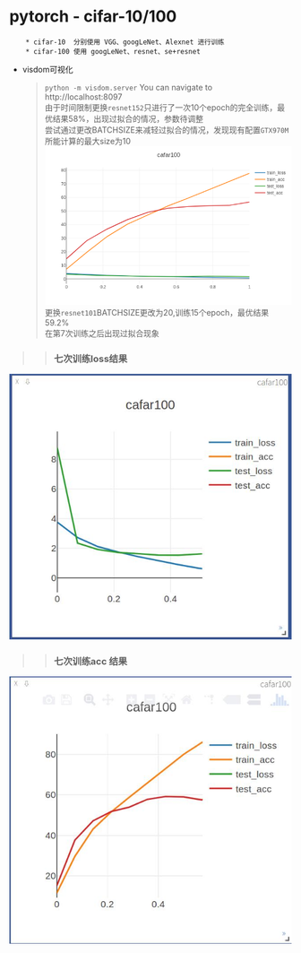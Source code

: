 # pytorch - cifar-10/100

		* cifar-10  分别使用 VGG、googLeNet、Alexnet 进行训练
		* cifar-100 使用 googLeNet、resnet、se+resnet

* visdom可视化
   >    `python -m visdom.server`
   >    You can navigate to http://localhost:8097
<br>    由于时间限制更换`resnet152`只进行了一次10个epoch的完全训练，最优结果58%，出现过拟合的情况，参数待调整
<br>	尝试通过更改BATCHSIZE来减轻过拟合的情况，发现现有配置`GTX970M`所能计算的最大size为10
![可视化结果](https://raw.githubusercontent.com/NIJUNPEI/pytorch_cifar/master/cifar-100/senet%2Bresnet/newplot.png)
<br>	更换`resnet101`BATCHSIZE更改为20,训练15个epoch，最优结果59.2%
<br>	在第7次训练之后出现过拟合现象
>>### 七次训练loss结果
![loss](https://raw.githubusercontent.com/NIJUNPEI/pytorch_cifar/master/cifar-100/senet%2Bresnet/se%2Bresnet101(visdom-loss).jpg)
>>### 七次训练acc 结果
![acc](https://raw.githubusercontent.com/NIJUNPEI/pytorch_cifar/master/cifar-100/senet%2Bresnet/se%2Brenest101(visdom-acc).jpg)
